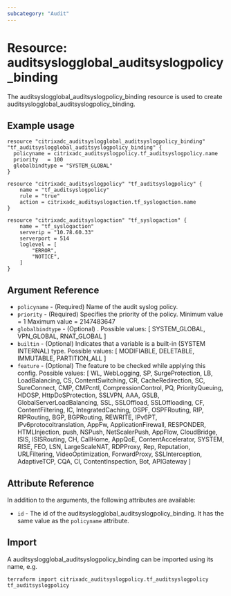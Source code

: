 ```yaml
---
subcategory: "Audit"
---
```


# Resource: auditsyslogglobal_auditsyslogpolicy_binding

The auditsyslogglobal_auditsyslogpolicy_binding resource is used to create auditsyslogglobal_auditsyslogpolicy_binding.


## Example usage

```hcl
resource "citrixadc_auditsyslogglobal_auditsyslogpolicy_binding" "tf_auditsyslogglobal_auditsyslogpolicy_binding" {
  policyname = citrixadc_auditsyslogpolicy.tf_auditsyslogpolicy.name
  priority   = 100
  globalbindtype = "SYSTEM_GLOBAL"
}

resource "citrixadc_auditsyslogpolicy" "tf_auditsyslogpolicy" {
    name = "tf_auditsyslogpolicy"
    rule = "true"
    action = citrixadc_auditsyslogaction.tf_syslogaction.name
}

resource "citrixadc_auditsyslogaction" "tf_syslogaction" {
    name = "tf_syslogaction"
    serverip = "10.78.60.33"
    serverport = 514
    loglevel = [
        "ERROR",
        "NOTICE",
    ]
}
```


## Argument Reference

* `policyname` - (Required) Name of the audit syslog policy.
* `priority` - (Required) Specifies the priority of the policy. Minimum value =  1 Maximum value =  2147483647
* `globalbindtype` - (Optional) . Possible values: [ SYSTEM_GLOBAL, VPN_GLOBAL, RNAT_GLOBAL ]
* `builtin` - (Optional) Indicates that a variable is a built-in (SYSTEM INTERNAL) type. Possible values: [ MODIFIABLE, DELETABLE, IMMUTABLE, PARTITION_ALL ]
* `feature` - (Optional) The feature to be checked while applying this config. Possible values: [ WL, WebLogging, SP, SurgeProtection, LB, LoadBalancing, CS, ContentSwitching, CR, CacheRedirection, SC, SureConnect, CMP, CMPcntl, CompressionControl, PQ, PriorityQueuing, HDOSP, HttpDoSProtection, SSLVPN, AAA, GSLB, GlobalServerLoadBalancing, SSL, SSLOffload, SSLOffloading, CF, ContentFiltering, IC, IntegratedCaching, OSPF, OSPFRouting, RIP, RIPRouting, BGP, BGPRouting, REWRITE, IPv6PT, IPv6protocoltranslation, AppFw, ApplicationFirewall, RESPONDER, HTMLInjection, push, NSPush, NetScalerPush, AppFlow, CloudBridge, ISIS, ISISRouting, CH, CallHome, AppQoE, ContentAccelerator, SYSTEM, RISE, FEO, LSN, LargeScaleNAT, RDPProxy, Rep, Reputation, URLFiltering, VideoOptimization, ForwardProxy, SSLInterception, AdaptiveTCP, CQA, CI, ContentInspection, Bot, APIGateway ]


## Attribute Reference

In addition to the arguments, the following attributes are available:

* `id` - The id of the auditsyslogglobal_auditsyslogpolicy_binding. It has the same value as the `policyname` attribute.


## Import

A auditsyslogglobal_auditsyslogpolicy_binding can be imported using its name, e.g.

```shell
terraform import citrixadc_auditsyslogpolicy.tf_auditsyslogpolicy tf_auditsyslogpolicy
```
